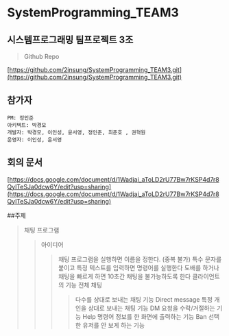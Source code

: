 # SystemProgramming_TEAM3

## 시스템프로그래밍 팀프로젝트 3조

> Github Repo
> 

[https://github.com/2insung/SystemProgramming_TEAM3.git](https://github.com/2insung/SystemProgramming_TEAM3.git)

## 참가자

```
PM: 정인준
아키텍트: 박경모
개발자: 박경모, 이인성, 윤서영, 정인준, 최준호 , 권혁원
운영자: 이인성, 윤서영
```

## 회의 문서
[https://docs.google.com/document/d/1Wadjai_aToLD2rU77Bw7rKSP4d7r8QylTeSJa0dcw6Y/edit?usp=sharing](https://docs.google.com/document/d/1Wadjai_aToLD2rU77Bw7rKSP4d7r8QylTeSJa0dcw6Y/edit?usp=sharing)

##주제
>채팅 프로그램
>>아이디어
>>>채팅 프로그램을 실행하면 이름을 정한다. (중복 불가)
>>>특수 문자를 붙이고 특정 텍스트를 입력하면 명령어를 실행한다
>>>도배를 하거나 채팅을 빠르게 하면 10초간 채팅을 불가능하도록 한다
>>클라이언트의 기능
>>>전체 채팅
>>>>다수를 상대로 보내는 채팅 기능
>>>Direct message
>>>>특정 개인을 상대로 보내는 채팅 기능
>>>>DM 요청을 수락/거절하는 기능
>>>Help
>>>>명령어 정보를 한 화면에 출력하는 기능
>>>Ban
>>>>선택한 유저를 안 보게 하는 기능



